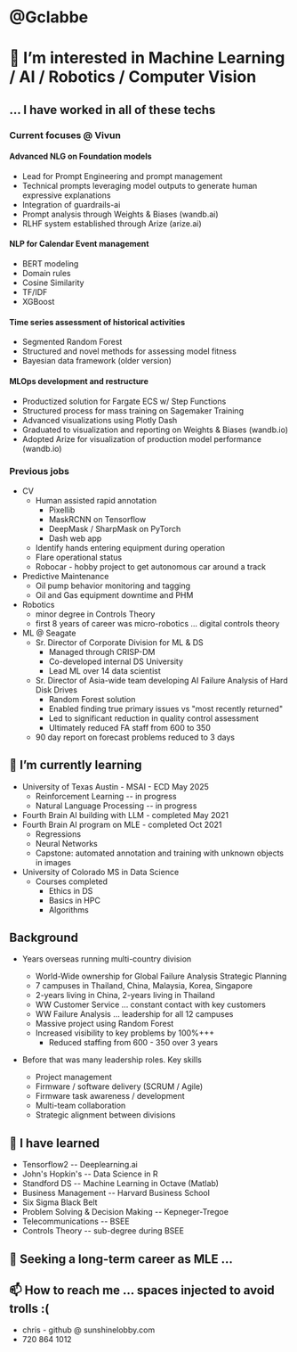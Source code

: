 # @Gclabbe

# 👀 I’m interested in Machine Learning / AI / Robotics / Computer Vision
## ... I have worked in all of these techs
### Current focuses @ Vivun
#### Advanced NLG on Foundation models
   * Lead for Prompt Engineering and prompt management
   * Technical prompts leveraging model outputs to generate human expressive explanations
   * Integration of guardrails-ai
   * Prompt analysis through Weights & Biases (wandb.ai)
   * RLHF system established through Arize (arize.ai)
#### NLP for Calendar Event management
   * BERT modeling
   * Domain rules
   * Cosine Similarity
   * TF/IDF
   * XGBoost
#### Time series assessment of historical activities
   * Segmented Random Forest
   * Structured and novel methods for assessing model fitness
   * Bayesian data framework (older version)
#### MLOps development and restructure
* Productized solution for Fargate ECS w/ Step Functions
* Structured process for mass training on Sagemaker Training
* Advanced visualizations using Plotly Dash
* Graduated to visualization and reporting on Weights & Biases (wandb.io)
* Adopted Arize for visualization of production model performance (wandb.io)
### Previous jobs
* CV
    * Human assisted rapid annotation
      * Pixellib
      * MaskRCNN on Tensorflow
      * DeepMask / SharpMask on PyTorch
      * Dash web app
    * Identify hands entering equipment during operation
    * Flare operational status
    * Robocar - hobby project to get autonomous car around a track
* Predictive Maintenance
    * Oil pump behavior monitoring and tagging
    * Oil and Gas equipment downtime and PHM
* Robotics
    * minor degree in Controls Theory
    * first 8 years of career was micro-robotics ... digital controls theory
* ML @ Seagate
    * Sr. Director of Corporate Division for ML & DS
        * Managed through CRISP-DM
        * Co-developed internal DS University
        * Lead ML over 14 data scientist
    * Sr. Director of Asia-wide team developing AI Failure Analysis of Hard Disk Drives
        * Random Forest solution
        * Enabled finding true primary issues vs "most recently returned"
        * Led to significant reduction in quality control assessment
        * Ultimately reduced FA staff from 600 to 350
    * 90 day report on forecast problems reduced to 3 days

## 🌱 I’m currently learning

* University of Texas Austin - MSAI - ECD May 2025
    * Reinforcement Learning -- in progress
    * Natural Language Processing -- in progress
* Fourth Brain AI building with LLM - completed May 2021
* Fourth Brain AI program on MLE - completed Oct 2021
    * Regressions
    * Neural Networks
    * Capstone: automated annotation and training with unknown objects in images
* University of Colorado MS in Data Science
    * Courses completed
        * Ethics in DS
        * Basics in HPC
        * Algorithms

## Background

* Years overseas running multi-country division
    * World-Wide ownership for Global Failure Analysis Strategic Planning
    * 7 campuses in Thailand, China, Malaysia, Korea, Singapore
    * 2-years living in China, 2-years living in Thailand
    * WW Customer Service ... constant contact with key customers
    * WW Failure Analysis ... leadership for all 12 campuses
    * Massive project using Random Forest
    * Increased visibility to key problems by 100%+++
        * Reduced staffing from 600 - 350 over 3 years
        
* Before that was many leadership roles.  Key skills
    * Project management
    * Firmware / software delivery (SCRUM / Agile)
    * Firmware task awareness / development
    * Multi-team collaboration
    * Strategic alignment between divisions

## 🌱 I have learned
* Tensorflow2 -- Deeplearning.ai
* John's Hopkin's -- Data Science in R
* Standford DS -- Machine Learning in Octave (Matlab)
* Business Management -- Harvard Business School
* Six Sigma Black Belt
* Problem Solving & Decision Making -- Kepneger-Tregoe
* Telecommunications -- BSEE
* Controls Theory -- sub-degree during BSEE

## 💞️ Seeking a long-term career as MLE ... 

## 📫 How to reach me ... spaces injected to avoid trolls :(
* chris - github @ sunshinelobby.com
* 720  864  1012 


